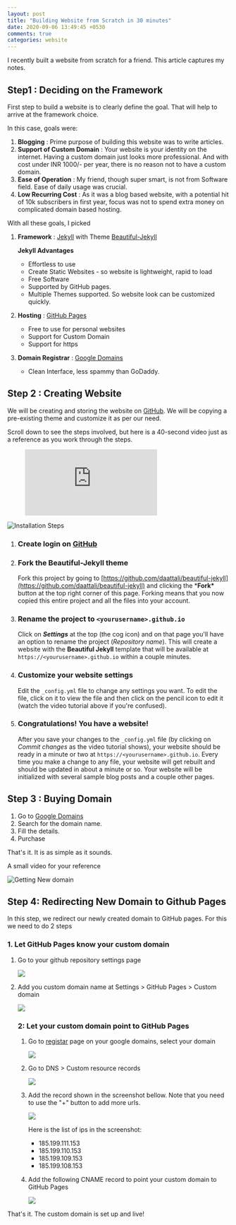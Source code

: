 ```yaml
---
layout: post
title: "Building Website from Scratch in 30 minutes"
date: 2020-09-06 13:49:45 +0530
comments: true
categories: website
---
```


I recently built a website from scratch for a friend. This article captures my notes.



## Step1 : Deciding on the Framework

First step to build a website is to clearly define the goal. That will help to arrive at the framework choice.

In this case, goals were:

1. **Blogging** : Prime purpose of building this website was to write articles. 
2. **Support of Custom Domain** : Your website is your identity on the internet. Having a custom domain just looks more professional.  And with cost under INR 1000/- per year, there is no reason not to have a custom domain. 
3. **Ease of Operation** : My friend, though super smart, is not from Software field. Ease of daily usage was crucial. 
4. **Low Recurring Cost** : As it was a blog based website, with a potential hit of 10k subscribers in first year, focus was not to spend extra money on complicated domain based hosting.

With all these goals, I picked 

1. **Framework** : [Jekyll](https://jekyllrb.com/) with Theme [Beautiful-Jekyll](https://github.com/daattali/beautiful-jekyll#readme)

   **Jekyll Advantages**

   - Effortless to use
   - Create Static Websites - so website is lightweight, rapid to load
   - Free Software
   - Supported by GitHub pages. 
   - Multiple Themes supported. So website look can be customized quickly. 

2. **Hosting** : [GitHub Pages](https://pages.github.com/)

   - Free to use for personal websites
   - Support for Custom Domain
   - Support for https

3. **Domain Registrar** : [Google Domains](https://domains.google.com/)

   - Clean Interface, less spammy  than GoDaddy.



## Step 2 : Creating Website

We will be creating and storing the website on [GitHub](https://github.com/). We will be copying a pre-existing theme and customize it as per our need.

Scroll down to see the steps involved, but here is a 40-second video just as a reference as you work through the steps. 


<!-- blank line -->
<figure class="video_container">
  <iframe src="https://youtu.be/PfeKKt-qv2A" frameborder="0" allowfullscreen="true"> </iframe>
</figure>
<!-- blank line -->



![Installation Steps](../assets/img/install-steps.gif)

1. ### Create login on [GitHub](https://github.com/)

2. ### Fork the Beautiful-Jekyll theme 

   Fork this project by going to [https://github.com/daattali/beautiful-jekyll](https://github.com/daattali/beautiful-jekyll) and clicking the ***Fork\*** button at the top right corner of this page. Forking means that you now copied this entire project and all the files into your account.

3. ### Rename the project to `<yourusername>.github.io`

   Click on ***Settings*** at the top (the cog icon) and on that page you'll have an option to rename the project (*Repository name*). This will create a website with the **Beautiful Jekyll** template that will be available at `https://<yourusername>.github.io` within a couple minutes.

4. ### Customize your website settings

   Edit the `_config.yml` file to change any settings you want. To edit the file, click on it to view the file and then click on the pencil icon to edit it (watch the video tutorial above if you're confused). 

5. ### Congratulations! You have a website!

   After you save your changes to the `_config.yml` file (by clicking on *Commit changes* as the video tutorial shows), your website should be ready in a minute or two at `https://<yourusername>.github.io`. Every time you make a change to any file, your website will get rebuilt and should be updated in about a minute or so. Your website will be initialized with several sample blog posts and a couple other pages.



## Step 3 : Buying Domain

1. Go to [Google Domains](https://domains.google.com/registrar/search)
2. Search for the domain name. 
3. Fill the details. 
4. Purchase

That's it. It is as simple as it sounds. 

A small video for your reference

![Getting New domain](../assets/img/google-domains-registrar-choosing-domain-name.gif)



## Step 4: Redirecting New Domain to Github Pages

In this step, we redirect our newly created domain to GitHub pages. For this we need to do 2 steps

### 1. Let GitHub Pages know your custom domain

1. Go to your github repository settings page

   ![](../assets/img/website-design/github-settings.png)

2. Add you custom domain name at Settings > GitHub Pages > Custom domain

   ![](../assets/img/website-design/github-github-pages.png)

   ### 2: Let your custom domain point to GitHub Pages

   1. Go to [registar](https://domains.google.com/m/registrar/) page on your google domains, select your domain

      ![](../assets/img/website-design/google-domain-list.png)

   2. Go to DNS > Custom resource records

      ![](../assets/img/website-design/google-domain-custom-resource.png)

   3. Add the record shown in the screenshot bellow. Note that you need to use the "+" button to add more urls.

      ![](../assets/img/website-design/google-domains-a-record.png)

      Here is the list of ips in the screenshot:

      - 185.199.111.153
      - 185.199.110.153
      - 185.199.109.153
      - 185.199.108.153

   4. Add the following CNAME record to point your custom domain to GitHub Pages

      ![](../assets/img/website-design/cname-record.png)



That's it. The custom domain is set up and live! 